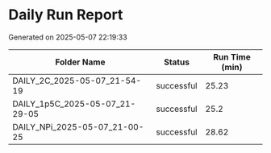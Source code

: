 # Daily Run Report
Generated on 2025-05-07 22:19:33

| Folder Name | Status     | Run Time (min) |
|-------------|------------|----------------|
| DAILY_2C_2025-05-07_21-54-19 | successful | 25.23 |
| DAILY_1p5C_2025-05-07_21-29-05 | successful | 25.2 |
| DAILY_NPi_2025-05-07_21-00-25 | successful | 28.62 |